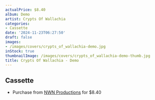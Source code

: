 ```yaml
---
actualPrice: $8.40
album: Demo
artist: Crypts Of Wallachia
categories:
- Cassette
date: '2024-11-23T06:27:50'
draft: false
images:
- /images/covers/crypts_of_wallachia-demo.jpg
inStock: true
thumbnailImage: /images/covers/crypts_of_wallachia-demo-thumb.jpg
title: Crypts Of Wallachia - Demo
---
```


## Cassette
* Purchase from [NWN Productions](http://shop.nwnprod.com/index.php?route=product/product&path=73&product_id=57350&sort=pd.name&order=ASC) for $8.40
